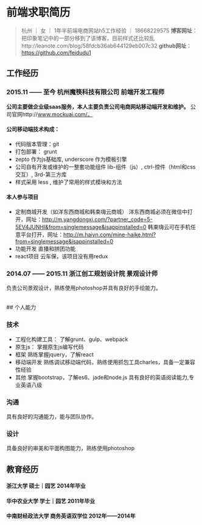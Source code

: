 # 前端求职简历

> 杭州 ｜  女  ｜ 1年半前端电商网站h5工作经验  ｜ 18668229575
**博客网址**：把印象笔记中的一部分移到了该博客，目前样式还比较乱http://leanote.com/blog/58fdcb36ab644129eb007c32
**github网址**：https://github.com/feidudu1

## 工作经历

### 2015.11  ——  至今    杭州魔筷科技有限公司   前端开发工程师
 **公司主要做企业级saas服务，本人主要负责公司电商网站移动端开发和维护。**
公司官网http://www.mockuai.com/。
#### 公司移动端技术构成：
- 代码版本管理：git
- 打包部署： grunt
- zepto 作为js基础库, underscore 作为模板引擎
- 公司自有开发或维护的一整套功能组件 lib-组件（js）, ctrl-控件（html和css交互）, 3rd-第三方库
- 样式采用 less , 维护了常用的样式模块和方法

#### 本人参与项目
- 定制商城开发（如洋东西商城和韩束嗨云商城）
洋东西商城必须在微信中打开，网址：http://m.yangdongxi.com/?partner_code=5-5EV4JUNHI&from=singlemessage&isappinstalled=0
韩束嗨云可在手机任意平台打开，网址：http://m.haiyn.com/mine-haike.html?from=singlemessage&isappinstalled=0
- 功能开发
直播和拼团功能
- react项目
云车保，该项目没有用redux

### 2014.07  ——  2015.11    浙江创工规划设计院    景观设计师
  负责公司景观设计，熟练使用photoshop并具有良好的手绘能力。

<br/>
## 个人能力

### 技术

- 工程化构建工具：
了解grunt、gulp、webpack
- 原生js：
掌握原生js编写代码
- 框架
熟练掌握jquery，了解react
- 移动端开发
熟练调试移动端代码，熟练使用抓包工具charles，具备一定兼容性经验
- 其他
掌握bootstrap，了解es6、jade和node.js
具有良好的英语阅读能力,专业英语八级

### 沟通
具有良好的沟通能力，能与团队协作。
### 设计
具备良好的审美和平面构图能力，熟练使用photoshop

## 教育经历

#### 浙江大学   硕士｜园艺  2014年毕业
#### 华中农业大学   学士｜园艺  2011年毕业
#### 中南财经政法大学   商务英语双学位  2012年——2014年
